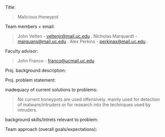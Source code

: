 Title: 
>Malicious Honeypot

Team members + email: 
>John Velten - veltenjr@mail.uc.edu . 
>Nicholas Marquardt - marquans@mail.uc.edu . 
>Alex Perkins - perkinax@mail.uc.edu . 

Faculty advisor: 
>John Franco - franco@ucmail.uc.edu

Proj. background description:

Proj. problem statement:

inadequacy of current solutions to problems: 
>No current honeypots are used offensively. mainly used for detection of malware/intruders or for research into the techniques used by intruders.

background skills/intrets relevant to problem:

Team approach (overall goals/expectations):

